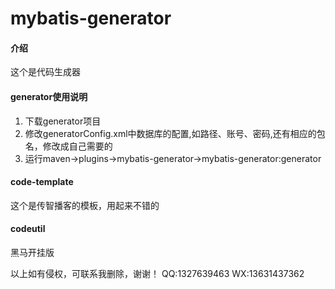 # mybatis-generator

#### 介绍
这个是代码生成器
#### generator使用说明
1.  下载generator项目
2.  修改generatorConfig.xml中数据库的配置,如路径、账号、密码,还有相应的包名，修改成自己需要的
3.  运行maven->plugins->mybatis-generator->mybatis-generator:generator
#### code-template
这个是传智播客的模板，用起来不错的

#### codeutil
黑马开挂版

以上如有侵权，可联系我删除，谢谢！
QQ:1327639463
WX:13631437362